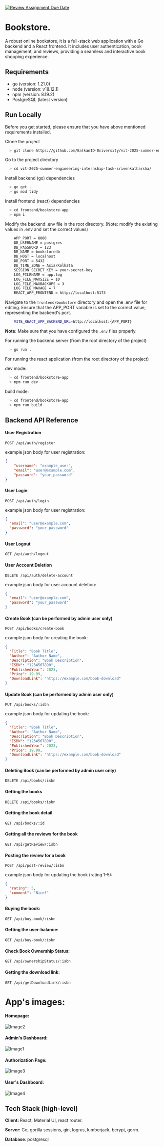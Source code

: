 [![Review Assignment Due Date](https://classroom.github.com/assets/deadline-readme-button-24ddc0f5d75046c5622901739e7c5dd533143b0c8e959d652212380cedb1ea36.svg)](https://classroom.github.com/a/LECuYE4o)


# Bookstore.

A robust online bookstore, it is a full-stack web application with a Go backend and a React frontend. It includes user authentication, book management, and reviews, providing a seamless and interactive book shopping experience.


## Requirements

- go (version: 1.21.0)
- node (version: v18.12.1)
- npm (version: 8.19.2)
- PostgreSQL (latest version)



## Run Locally

Before you get started, please ensure that you have above mentioned requirements installed.

Clone the project

```bash
  > git clone https://github.com/BalkanID-University/vit-2025-summer-engineering-internship-task-srivenkatharsha.git
```

Go to the project directory

```bash
  > cd vit-2025-summer-engineering-internship-task-srivenkatharsha/
```

Install backend (go) dependencies

```bash
  > go get .
  > go mod tidy
```

Install frontend (react) dependencies

```bash
  > cd frontend/bookstore-app
  > npm i
```

Modify the backend .env file in the root directory. (Note: modify the existing values in .env and set the correct values)

```bash
    APP_PORT = 8080
    DB_USERNAME = postgres
    DB_PASSWORD = 123
    DB_NAME = bookstoredb
    DB_HOST = localhost
    DB_PORT = 5432
    DB_TIME_ZONE = Asia/Kolkata
    SESSION_SECRET_KEY = your-secret-key
    LOG_FILENAME = app.log
    LOG_FILE_MAXSIZE = 10
    LOG_FILE_MAXBACKUPS = 3
    LOG_FILE_MAXAGE = 7
    REACT_APP_FRONTEND = http://localhost:5173
```

Navigate to the `frontend/bookstore` directory and open the .env file for editing. Ensure that the APP_PORT variable is set to the correct value, representing the backend's port.

```bash
    VITE_REACT_APP_BACKEND_URL=http://localhost:{APP_PORT}
```
**Note:** Make sure that you have configured the `.env` files properly.

For running the backend server (from the root directory of the project)

```bash
  > go run .
```

For running the react application (from the root directory of the project) 

dev mode:
```bash
  > cd frontend/bookstore-app
  > npm run dev 
```
build mode:
```bash
  > cd frontend/bookstore-app
  > npm run build 
```


## Backend API Reference

#### User Registration

```http
POST /api/auth/register
```
example json body for user registration:
```json
{
    "username": "example_user",
    "email": "user@example.com",
    "password": "your_password"
}

```

#### User Login

```http
POST /api/auth/login
```
example json body for user registration:
```json
{
  "email": "user@example.com",
  "password": "your_password"
}
```

#### User Logout

```http
GET /api/auth/logout
```
#### User Account Deletion
```http
DELETE /api/auth/delete-account
```
example json body for user account deletion:
```json
{
  "email": "user@example.com",
  "password": "your_password"
}
```

#### Create Book (can be performed by admin user only)

```http
POST /api/books/create-book
```
example json body for creating the book:
```json
{
  "Title": "Book Title",
  "Author": "Author Name",
  "Description": "Book Description",
  "ISBN": "1234567890",
  "PublishedYear": 2023,
  "Price": 19.99,
  "DownloadLink": "https://example.com/book-download"
}
```

#### Update Book (can be performed by admin user only)

```http
PUT /api/books/:isbn
```
example json body for updating the book:
```json
{
  "Title": "Book Title",
  "Author": "Author Name",
  "Description": "Book Description",
  "ISBN": "1234567890",
  "PublishedYear": 2023,
  "Price": 19.99,
  "DownloadLink": "https://example.com/book-download"
}
```
#### Deleting Book (can be performed by admin user only)

```http
DELETE /api/books/:isbn
```

#### Getting the books

```http
DELETE /api/books/:isbn
```
#### Getting the book detail

```http
GET /api/books/:id
```

#### Getting all the reviews for the book

```http
GET /api/getReview/:isbn
```
#### Posting the review for a book

```http
POST /api/post-review/:isbn
```

example json body for updating the book (rating 1-5):
```json
{
  "rating": 5,
  "comment": "Nice!"
}
```
#### Buying the book:

```http
GET /api/buy-book/:isbn
```

#### Getting the user-balance:
```http
GET /api/buy-book/:isbn
```

#### Check Book Ownership Status:
```http
GET /api/ownershipStatus/:isbn
```

#### Getting the download link:
```http
GET /api/getDownloadLink/:isbn
```


# App's images:
#### Homepage: 
![Image2](github-images/2.png "Homepage")
#### Admin's Dashboard: 
![Image1](github-images/1.png "Dashboard.")
#### Authorization Page:
![Image3](github-images/3.png "Auth Page")
#### User's Dashboard:
![Image4](github-images/4.png "user's dashboard")

## Tech Stack (high-level) 

**Client:** React, Material UI, react router.

**Server:** Go, gorilla sessions, gin, logrus, lumberjack, bcrypt, gorm.

**Database**: postgresql